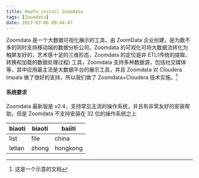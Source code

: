 ```yaml
---
title: HowTo install Zoomdata
tags: [Zoomdata]
date: 2017-03-06 09:44:47
---
```


Zoomdata 是一个大数据可视化展示的工具，由 ZoomData 企业创建，是为数不多的同时支持移动端的数据分析公司，Zoomdata 的可视化可将大数据流转化为触屏友好的，艺术感十足的三维形态，Zoomdata 的定位是非 ETL(传统的提取、转换和加载的数据处理过程) 工具，Zoomdata 支持多种数据源，包括社交媒体等，其中应用最主流是大数据平台的展示工具，并且 Zoomdata 对 Cloudera Impala 做了很好的支持，所以我们做了 Zoomdata+Cloudera 技术实施。[^1]

#### **系统要求**

Zoomdata 最新版是 v2.4，支持常见主流的操作系统，并且有非常友好的安装帮助，但是 Zoomdata 不支持安装在 32 位的操作系统之上

|biaoti|biaoti|baiiti|
|------|------|------|
|list|file|china|
|letian|zhong|hongkong|

[^1]: 这是一个示意的文档
